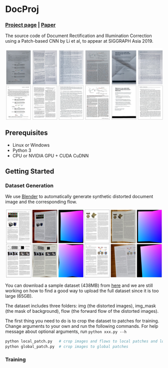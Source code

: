 # DocProj

### [Project page](https://xiaoyu258.github.io/projects/docproj) | [Paper](https://arxiv.org/abs/1909.09470)

The source code of Document Rectification and Illumination Correction using a Patch-based CNN by Li et al, to appear at SIGGRAPH Asia 2019. 

<img src='imgs/teaser.jpg' align="center" width=850> 

## Prerequisites
- Linux or Windows
- Python 3
- CPU or NVIDIA GPU + CUDA CuDNN

## Getting Started

### Dataset Generation
We use [Blender](https://www.blender.org/) to automatically generate synthetic distorted document image and the corresponding flow.

<img src='imgs/syn_dataset.jpg' align="center" width=850> 

You can download a sample dataset (438MB) from [here](https://drive.google.com/open?id=1b3kBs46ZSq5cWjvGdMjWNY854YaJ6dZ1) and we are still working on how to find a good way to upload the full dataset since it is too large (65GB).

The dataset includes three folders: img (the distorted images), img_mask (the mask of background), flow (the forward flow of the distorted images).

The first thing you need to do is to crop the dataset to patches for training. Change arguments to your own and run the following commands. For help message about optional arguments, run `python xxx.py --h`
```bash
python local_patch.py   # crop images and flows to local patches and local patch flows
python global_patch.py  # crop images to global patches
```

### Training
